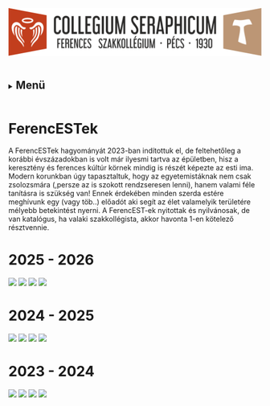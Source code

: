 ![](Arculati_Elemek/Logo/logo-long.png)

<details>
	<summary><h2 style="display: inline-block;">Menü</h2></summary>
- [Kezdőlap](/mobile_version.html)
- [Rólunk](/rolunk.html)
- [Programok](/programok.html)
- [Média](/Media.html)
- [Szakmai nap](/SzakmaiNap.html)
- [Felvételi](/Felveteli.html)
- [Galéria](/Galeria.html)
- [Dokumentumok](/dokumentumok.html)
- [DiákBizottság](/DB.html)
- [Felújítások](/felujitasok.html)
- [FerencEST](/ferencest.html)
- [Kapcsolat](/kapcsolat.html)
</details>

# FerencESTek

A FerencESTek hagyományát 2023-ban indítottuk el, de feltehetőleg a korábbi évszázadokban is volt már ilyesmi tartva az
épületben, hisz a keresztény és ferences kúltúr körnek mindig is részét képezte az esti ima. Modern korunkban úgy
tapasztaltuk, hogy az egyetemistáknak nem csak zsolozsmára (,persze az is szokott rendzseresen lenni), hanem valami féle
tanításra is szükség van! Ennek érdekében minden szerda estére meghívunk egy (vagy töb..) előadót aki segít az élet
valamelyik területére mélyebb betekintést nyerni. A FerencEST-ek nyitottak és nyilvánosak, de van katalógus, ha valaki
szakkollégista, akkor havonta 1-en kötelező résztvennie.

# 2025 - 2026

![](src/pictures/FerencEST/2526/Plakát1.webp)
![](src/pictures/FerencEST/2526/Plakát2.webp)
![](src/pictures/FerencEST/2526/Plakát3.webp)
![](src/pictures/FerencEST/2526/Plakát4.webp)

# 2024 - 2025

![](src/pictures/FerencEST/2425/Plakát1.webp)
![](src/pictures/FerencEST/2425/Plakát2.webp)
![](src/pictures/FerencEST/2425/Plakát3.webp)
![](src/pictures/FerencEST/2425/Plakát4.webp)

# 2023 - 2024

![](src/pictures/FerencEST/2324/Plakát1.webp)
![](src/pictures/FerencEST/2324/Plakát2.webp)
![](src/pictures/FerencEST/2324/Plakát3.webp)
![](src/pictures/FerencEST/2324/Plakát4.webp)
